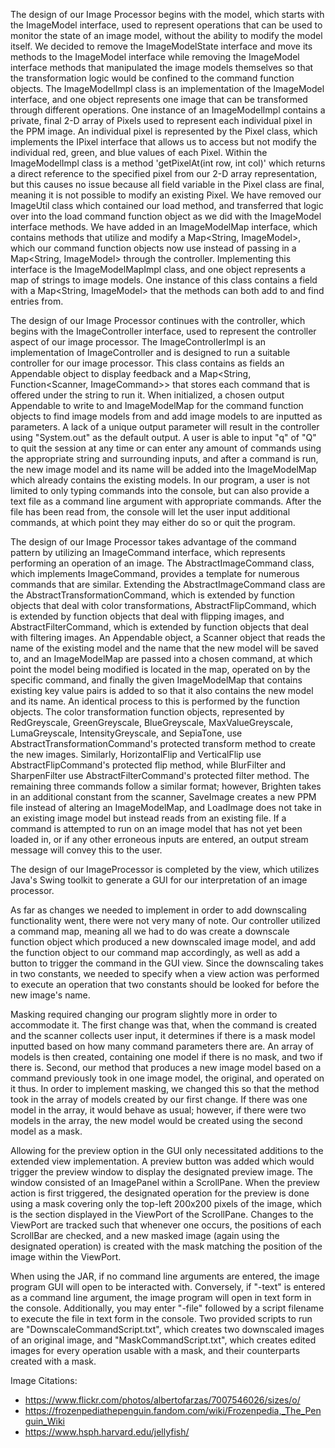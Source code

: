 The design of our Image Processor begins with the model, which starts with the ImageModel
interface, used to represent operations that can be used to monitor the state of an image model,
without the ability to modify the model itself. We decided to remove the ImageModelState interface
and move its methods to the ImageModel interface while removing the ImageModel interface methods
that manipulated the image models themselves so that the transformation logic would be confined to
the command function objects. The ImageModelImpl class is an implementation of the ImageModel
interface, and one object represents one image that can be transformed through different
operations. One instance of an ImageModelImpl contains a private, final 2-D array of Pixels used
to represent each individual pixel in the PPM image. An individual pixel is represented by the
Pixel class, which implements the IPixel interface that allows us to access but not modify the
individual red, green, and blue values of each Pixel. Within the ImageModelImpl class is a method
'getPixelAt(int row, int col)' which returns a direct reference to the specified pixel from our
2-D array representation, but this causes no issue because all field variable in the Pixel class
are final, meaning it is not possible to modify an existing Pixel. We have removed our ImageUtil
class which contained our load method, and transferred that logic over into the load command
function object as we did with the ImageModel interface methods. We have added in an ImageModelMap
interface, which contains methods that utilize and modify a Map<String, ImageModel>, which our
command function objects now use instead of passing in a Map<String, ImageModel> through the
controller. Implementing this interface is the ImageModelMapImpl class, and one object represents
a map of strings to image models. One instance of this class contains a field with a Map<String,
ImageModel> that the methods can both add to and find entries from.

The design of our Image Processor continues with the controller, which begins with the
ImageController interface, used to represent the controller aspect of our image processor. The
ImageControllerImpl is an implementation of ImageController and is designed to run a suitable
controller for our image processor. This class contains as fields an Appendable object to display
feedback and a Map<String, Function<Scanner, ImageCommand>> that stores each command that is
offered under the string to run it. When initialized, a chosen output Appendable to write to and
ImageModelMap for the command function objects to find image models from and add image models to
are inputted as parameters. A lack of a unique output parameter will result in the controller
using "System.out" as the default output. A user is able to input "q" of "Q" to quit the session
at any time or can enter any amount of commands using the appropriate string and surrounding
inputs, and after a command is run, the new image model and its name will be added into the
ImageModelMap which already contains the existing models. In our program, a user is not limited
to only typing commands into the console, but can also provide a text file as a command line
argument with appropriate commands. After the file has been read from, the console will let the
user input additional commands, at which point they may either do so or quit the program.

The design of our Image Processor takes advantage of the command pattern by utilizing an
ImageCommand interface, which represents performing an operation of an image. The
AbstractImageCommand class, which implements ImageCommand, provides a template for numerous
commands that are similar. Extending the AbstractImageCommand class are the
AbstractTransformationCommand, which is extended by function objects that deal with color
transformations, AbstractFlipCommand, which is extended by function objects that deal with
flipping images, and AbstractFilterCommand, which is extended by function objects that deal with
filtering images. An Appendable object, a Scanner object that reads the name of the existing model
and the name that the new model will be saved to, and an ImageModelMap are passed into a chosen
command, at which point the model being modified is located in the map, operated on by the
specific command, and finally the given ImageModelMap that contains existing key value pairs is
added to so that it also contains the new model and its name. An identical process to this is
performed by the function objects. The color transformation function objects, represented by
RedGreyscale, GreenGreyscale, BlueGreyscale, MaxValueGreyscale, LumaGreyscale, IntensityGreyscale,
and SepiaTone, use AbstractTransformationCommand's protected transform method to create the new
images. Similarly, HorizontalFlip and VerticalFlip use AbstractFlipCommand's protected flip
method, while BlurFilter and SharpenFilter use AbstractFilterCommand's protected filter method.
The remaining three commands follow a similar format; however, Brighten takes in an additional
constant from the scanner, SaveImage creates a new PPM file instead of altering an ImageModelMap,
and LoadImage does not take in an existing image model but instead reads from an existing file.
If a command is attempted to run on an image model that has not yet been loaded in, or if any
other erroneous inputs are entered, an output stream message will convey this to the user.

The design of our ImageProcessor is completed by the view, which utilizes Java's Swing toolkit to
generate a GUI for our interpretation of an image processor.

As far as changes we needed to implement in order to add downscaling functionality went, there
were not very many of note. Our controller utilized a command map, meaning all we had to do was
create a downscale function object which produced a new downscaled image model, and add the
function object to our command map accordingly, as well as add a button to trigger the command
in the GUI view. Since the downscaling takes in two constants, we needed to specify when a view
action was performed to execute an operation that two constants should be looked for before the
new image's name.

Masking required changing our program slightly more in order to accommodate it. The first change
was that, when the command is created and the scanner collects user input, it determines if there
is a mask model inputted based on how many command parameters there are. An array of models is
then created, containing one model if there is no mask, and two if there is. Second, our method
that produces a new image model based on a command previously took in one image model, the
original, and operated on it thus. In order to implement masking, we changed this so that the
method took in the array of models created by our first change. If there was one model in the
array, it would behave as usual; however, if there were two models in the array, the new model
would be created using the second model as a mask.

Allowing for the preview option in the GUI only necessitated additions to the extended view
implementation. A preview button was added which would trigger the preview window to display the
designated preview image. The window consisted of an ImagePanel within a ScrollPane. When the
preview action is first triggered, the designated operation for the preview is done using a mask
covering only the top-left 200x200 pixels of the image, which is the section displayed in the
ViewPort of the ScrollPane. Changes to the ViewPort are tracked such that whenever one occurs,
the positions of each ScrollBar are checked, and a new masked image (again using the designated
operation) is created with the mask matching the position of the image within the ViewPort.

When using the JAR, if no command line arguments are entered, the image program GUI will open to
be interacted with. Conversely, if "-text" is entered as a command line argument, the image
program will open in text form in the console. Additionally, you may enter "-file" followed by a
script filename to execute the file in text form in the console. Two provided scripts to run are
"DownscaleCommandScript.txt", which creates two downscaled images of an original image, and
"MaskCommandScript.txt", which creates edited images for every operation usable with a mask, and
their counterparts created with a mask.

Image Citations:
- https://www.flickr.com/photos/albertofarzas/7007546026/sizes/o/
- https://frozenpediathepenguin.fandom.com/wiki/Frozenpedia,_The_Penguin_Wiki
- https://www.hsph.harvard.edu/jellyfish/